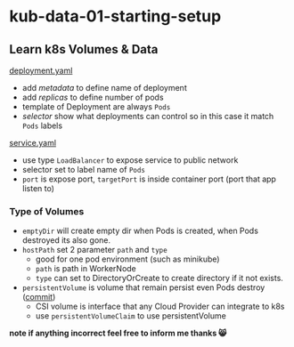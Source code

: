 # kub-data-01-starting-setup
## Learn k8s Volumes & Data
[deployment.yaml](https://github.com/sovernut/kub-data-01-starting-setup/commit/d471eb7926288c7ddd544938fe61bba417c8b1da#diff-3e3d094b07e9e7ff2eb410ec3f28180795c2fbbe33c8b61a1c13e3a8b53f87d7)
* add _metadata_ to define name of deployment
* add _replicas_ to define number of pods
* template of Deployment are always `Pods`
* _selector_ show what deployments can control so in this case it match `Pods` labels

[service.yaml](https://github.com/sovernut/kub-data-01-starting-setup/commit/d471eb7926288c7ddd544938fe61bba417c8b1da#diff-7b032461847f02192bb99ad5d10d6142580e260a8d9a036bda55d1537c57d4da)
* use type `LoadBalancer` to expose service to public network
* selector set to label name of `Pods`
* `port` is expose port, `targetPort` is inside container port (port that app listen to)

### Type of Volumes
* `emptyDir` will create empty dir when Pods is created, when Pods destroyed its also gone.
* `hostPath` set 2 parameter `path` and `type`
  * good for one pod environment (such as minikube)
  * `path` is path in WorkerNode
  * `type` can set to DirectoryOrCreate to create directory if it not exists.
* `persistentVolume` is volume that remain persist even Pods destroy ([commit](https://github.com/sovernut/kub-data-01-starting-setup/commit/30e48348b18ef2111ceb7c5efcac41e521a93942))
  * CSI volume is interface that any Cloud Provider can integrate to k8s
  * use `persistentVolumeClaim` to use persistentVolume


**note if anything incorrect feel free to inform me thanks 😸**
